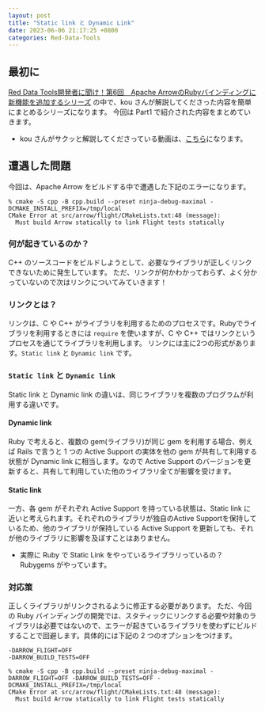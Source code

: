 ```yaml
---
layout: post
title: "Static link と Dynamic Link"
date: 2023-06-06 21:17:25 +0800
categories: Red-Data-Tools
---
```


## 最初に
[Red Data Tools開発者に聞け！第6回　Apache ArrowのRubyバインディングに新機能を追加するシリーズ](https://www.youtube.com/watch?v=MEAOzM5UtEc) の中で、kou さんが解説してくださった内容を簡単にまとめるシリーズになります。
今回は Part1 で紹介された内容をまとめていきます。
- kou さんがサクッと解説してくださっている動画は、[こちら](https://youtu.be/MEAOzM5UtEc?t=623)になります。

## 遭遇した問題
今回は、Apache Arrow をビルドする中で遭遇した下記のエラーになります。
```console
% cmake -S cpp -B cpp.build --preset ninja-debug-maximal -DCMAKE_INSTALL_PREFIX=/tmp/local 
CMake Error at src/arrow/flight/CMakeLists.txt:48 (message):
  Must build Arrow statically to link Flight tests statically
```

### 何が起きているのか？
C++ のソースコードをビルドしようとして、必要なライブラリが正しくリンクできないために発生しています。
ただ、リンクが何かわかっておらず、よく分かっていないので次はリンクについてみていきます！

### リンクとは？
リンクは、C や C++ がライブラリを利用するためのプロセスです。Rubyでライブラリを利用するときには `require` を使いますが、C や C++ ではリンクというプロセスを通じてライブラリを利用します。
リンクには主に2つの形式があります。`Static link` と `Dynamic link` です。

### `Static link` と `Dynamic link`
Static link と Dynamic link の違いは、同じライブラリを複数のプログラムが利用する違いです。

####  Dynamic link
Ruby で考えると、複数の gem(ライブラリ)が同じ gem を利用する場合、例えば Rails で言うと 1 つの Active Support の実体を他の gem が共有して利用する状態が Dynamic link に相当します。なので Active Support のバージョンを更新すると、共有して利用していた他のライブラリ全てが影響を受けます。

#### Static link
一方、各 gem がそれぞれ Active Support を持っている状態は、Static link に近いと考えられます。それぞれのライブラリが独自のActive Supportを保持しているため、他のライブラリが保持している Active Support を更新しても、それが他のライブラリに影響を及ぼすことはありません。
- 実際に Ruby で Static Link をやっているライブラリっているの？ Rubygems がやっています。

### 対応策
正しくライブラリがリンクされるように修正する必要があります。
ただ、今回の Ruby バインディングの開発では、スタティックにリンクする必要や対象のライブラリは必要ではないので、エラーが起きているライブラリを使わずにビルドすることで回避します。具体的には下記の 2 つのオプションをつけます。
```
-DARROW_FLIGHT=OFF
-DARROW_BUILD_TESTS=OFF
```
```console
% cmake -S cpp -B cpp.build --preset ninja-debug-maximal -DARROW_FLIGHT=OFF -DARROW_BUILD_TESTS=OFF -DCMAKE_INSTALL_PREFIX=/tmp/local
CMake Error at src/arrow/flight/CMakeLists.txt:48 (message):
  Must build Arrow statically to link Flight tests statically
```
